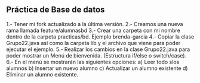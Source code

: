## Práctica de Base de datos

1.- Tener mi fork actualizado a la última versión.
2.- Creamos una nueva rama llamada feature/alumnasbd
3.- Crear una carpeta con mi nombre dentro de la carpeta practicas/bd. Ejemplo brenda-garcia
4.- Copiar la clase Grupo22.java así como la carpeta lib y el archivo que viene para poder ejecutar el ejemplo.
5.- Realizar los cambios en la clase Grupo22.java para poder mostrar un Menú de bienvenida. (Estructura if/else o switch/case).
6.- En el menú se mostrarán las siguientes opciones:
    a) Leer todo slos alumnos
    b) Insertar un nuevo alumno
    c) Actualizar un alumno existente
    d) Eliminar un alumno existente.
